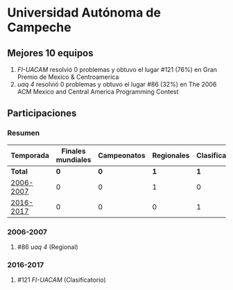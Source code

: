 # Universidad Autónoma de Campeche

## Mejores 10 equipos

1. _FI-UACAM_ resolvió 0 problemas y obtuvo el lugar #121 (76%) en Gran Premio de Mexico & Centroamerica
1. _uaq 4_ resolvió 0 problemas y obtuvo el lugar #86 (32%) en The 2006 ACM Mexico and Central America Programming Contest

## Participaciones

### Resumen

| Temporada | Finales mundiales | Campeonatos | Regionales | Clasificatorios | Equipos |
| --- | --- | --- | --- | --- | --- |
| **Total** | **0** | **0** | **1** | **1** | **2** |
| [2006-2007](#2006-2007) | 0 | 0 | 1 | 0 | 1 |
| [2016-2017](#2016-2017) | 0 | 0 | 0 | 1 | 1 |

### 2006-2007

1. #86 _uaq 4_ (Regional)

### 2016-2017

1. #121 _FI-UACAM_ (Clasificatorio)



